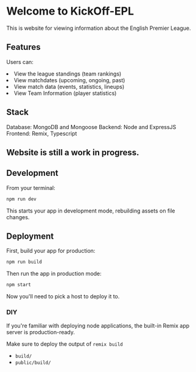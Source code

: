 # Welcome to KickOff-EPL

This is website for viewing information about the English Premier League.

## Features

Users can:

<li>View the league standings (team rankings)</li>
<li>View matchdates (upcoming, ongoing, past)</li>
<li>View match data (events, statistics, lineups)</li>
<li>View Team Information (player statistics)</li>

## Stack

Database: MongoDB and Mongoose
Backend: Node and ExpressJS
Frontend: Remix, Typescript

## Website is still a work in progress.

## Development

From your terminal:

```sh
npm run dev
```

This starts your app in development mode, rebuilding assets on file changes.

## Deployment

First, build your app for production:

```sh
npm run build
```

Then run the app in production mode:

```sh
npm start
```

Now you'll need to pick a host to deploy it to.

### DIY

If you're familiar with deploying node applications, the built-in Remix app server is production-ready.

Make sure to deploy the output of `remix build`

- `build/`
- `public/build/`
